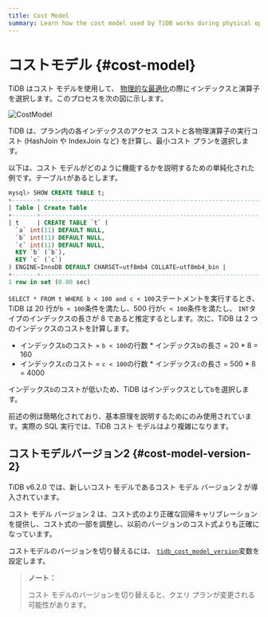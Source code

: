 ```yaml
---
title: Cost Model
summary: Learn how the cost model used by TiDB works during physical optimization.
---
```


# コストモデル {#cost-model}

TiDB はコスト モデルを使用して、 [物理的な最適化](/sql-physical-optimization.md)の際にインデックスと演算子を選択します。このプロセスを次の図に示します。

![CostModel](https://docs-download.pingcap.com/media/images/docs/cost-model.png)

TiDB は、プラン内の各インデックスのアクセス コストと各物理演算子の実行コスト (HashJoin や IndexJoin など) を計算し、最小コスト プランを選択します。

以下は、コスト モデルがどのように機能するかを説明するための単純化された例です。テーブル`t`があるとします。

```sql
mysql> SHOW CREATE TABLE t;
+-------+-----------------------------------------------------------------------------------------------------------------------------------------------------------------------------------------------------+
| Table | Create Table                                                                                                                                                                                        |
+-------+-----------------------------------------------------------------------------------------------------------------------------------------------------------------------------------------------------+
| t     | CREATE TABLE `t` (
  `a` int(11) DEFAULT NULL,
  `b` int(11) DEFAULT NULL,
  `c` int(11) DEFAULT NULL,
  KEY `b` (`b`),
  KEY `c` (`c`)
) ENGINE=InnoDB DEFAULT CHARSET=utf8mb4 COLLATE=utf8mb4_bin |
+-------+-----------------------------------------------------------------------------------------------------------------------------------------------------------------------------------------------------+
1 row in set (0.00 sec)
```

`SELECT * FROM t WHERE b < 100 and c < 100`ステートメントを実行するとき、TiDB は 20 行が`b < 100`条件を満たし、500 行が`c < 100`条件を満たし、 `INT`タイプのインデックスの長さが 8 であると推定するとします。次に、TiDB は 2 つのインデックスのコストを計算します。

-   インデックス`b`のコスト = `b < 100`の行数 * インデックス`b`の長さ = 20 * 8 = 160
-   インデックス`c`のコスト = `c < 100`の行数 * インデックス`c`の長さ = 500 * 8 = 4000

インデックス`b`のコストが低いため、TiDB はインデックスとして`b`を選択します。

前述の例は簡略化されており、基本原理を説明するためにのみ使用されています。実際の SQL 実行では、TiDB コスト モデルはより複雑になります。

## コストモデルバージョン2 {#cost-model-version-2}

TiDB v6.2.0 では、新しいコスト モデルであるコスト モデル バージョン 2 が導入されています。

コスト モデル バージョン 2 は、コスト式のより正確な回帰キャリブレーションを提供し、コスト式の一部を調整し、以前のバージョンのコスト式よりも正確になっています。

コストモデルのバージョンを切り替えるには、 [`tidb_cost_model_version`](/system-variables.md#tidb_cost_model_version-new-in-v620)変数を設定します。

> **ノート：**
>
> コスト モデルのバージョンを切り替えると、クエリ プランが変更される可能性があります。
